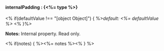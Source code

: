 #### **internalPadding** : {<%= type %>}

<% if(defaultValue !== "[object Object]") { %>*default: <%= defaultValue %>* <% }%>

**Notes:** Internal property. Read only.

<% if(notes) { %><%= notes %><% } %>

